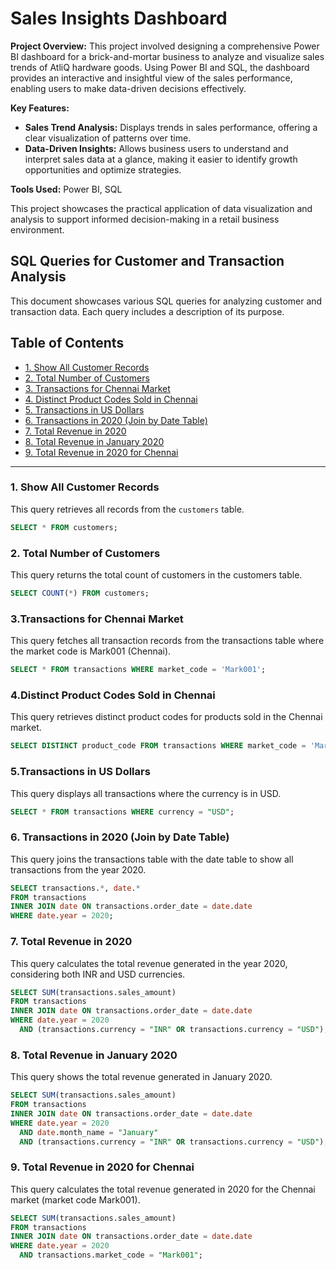 # Sales Insights Dashboard

**Project Overview:**
This project involved designing a comprehensive Power BI dashboard for a brick-and-mortar business to analyze and visualize sales trends of AtliQ hardware goods. Using Power BI and SQL, the dashboard provides an interactive and insightful view of the sales performance, enabling users to make data-driven decisions effectively.

**Key Features:**
- **Sales Trend Analysis:** Displays trends in sales performance, offering a clear visualization of patterns over time.
- **Data-Driven Insights:** Allows business users to understand and interpret sales data at a glance, making it easier to identify growth opportunities and optimize strategies.

**Tools Used:** Power BI, SQL

This project showcases the practical application of data visualization and analysis to support informed decision-making in a retail business environment.

## SQL Queries for Customer and Transaction Analysis

This document showcases various SQL queries for analyzing customer and transaction data. Each query includes a description of its purpose.

## Table of Contents
- [1. Show All Customer Records](#1-show-all-customer-records)
- [2. Total Number of Customers](#2-total-number-of-customers)
- [3. Transactions for Chennai Market](#3-transactions-for-chennai-market)
- [4. Distinct Product Codes Sold in Chennai](#4-distinct-product-codes-sold-in-chennai)
- [5. Transactions in US Dollars](#5-transactions-in-us-dollars)
- [6. Transactions in 2020 (Join by Date Table)](#6-transactions-in-2020-join-by-date-table)
- [7. Total Revenue in 2020](#7-total-revenue-in-2020)
- [8. Total Revenue in January 2020](#8-total-revenue-in-january-2020)
- [9. Total Revenue in 2020 for Chennai](#9-total-revenue-in-2020-for-chennai)

---

### 1. Show All Customer Records

This query retrieves all records from the `customers` table.

```sql
SELECT * FROM customers;
```
### 2. Total Number of Customers

This query returns the total count of customers in the customers table.

```sql
SELECT COUNT(*) FROM customers;
```

### 3.Transactions for Chennai Market

This query fetches all transaction records from the transactions table where the market code is Mark001 (Chennai).

```sql
SELECT * FROM transactions WHERE market_code = 'Mark001';
```

### 4.Distinct Product Codes Sold in Chennai

This query retrieves distinct product codes for products sold in the Chennai market.

```sql
SELECT DISTINCT product_code FROM transactions WHERE market_code = 'Mark001';
```

### 5.Transactions in US Dollars

This query displays all transactions where the currency is in USD.

```sql
SELECT * FROM transactions WHERE currency = "USD";
```

### 6. Transactions in 2020 (Join by Date Table)

This query joins the transactions table with the date table to show all transactions from the year 2020.

```sql
SELECT transactions.*, date.* 
FROM transactions 
INNER JOIN date ON transactions.order_date = date.date 
WHERE date.year = 2020;
```

### 7. Total Revenue in 2020

This query calculates the total revenue generated in the year 2020, considering both INR and USD currencies.

```sql
SELECT SUM(transactions.sales_amount) 
FROM transactions 
INNER JOIN date ON transactions.order_date = date.date 
WHERE date.year = 2020 
  AND (transactions.currency = "INR" OR transactions.currency = "USD");
```

### 8. Total Revenue in January 2020

This query shows the total revenue generated in January 2020.

```sql
SELECT SUM(transactions.sales_amount) 
FROM transactions 
INNER JOIN date ON transactions.order_date = date.date 
WHERE date.year = 2020 
  AND date.month_name = "January" 
  AND (transactions.currency = "INR" OR transactions.currency = "USD");
```

### 9. Total Revenue in 2020 for Chennai
This query calculates the total revenue generated in 2020 for the Chennai market (market code Mark001).

```sql
SELECT SUM(transactions.sales_amount) 
FROM transactions 
INNER JOIN date ON transactions.order_date = date.date 
WHERE date.year = 2020 
  AND transactions.market_code = "Mark001";
```






